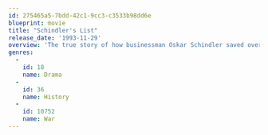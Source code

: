 ```yaml
---
id: 275465a5-7bdd-42c1-9cc3-c3533b98dd6e
blueprint: movie
title: "Schindler's List"
release_date: '1993-11-29'
overview: 'The true story of how businessman Oskar Schindler saved over a thousand Jewish lives from the Nazis while they worked as slaves in his factory during World War II.'
genres:
  -
    id: 18
    name: Drama
  -
    id: 36
    name: History
  -
    id: 10752
    name: War
---
```


